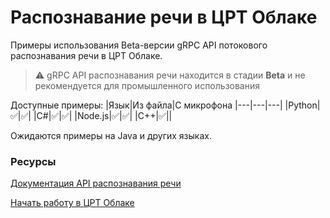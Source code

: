 # Раcпознавание речи в ЦРТ Облаке
Примеры использования Beta-версии gRPC API потокового распознавания речи в ЦРТ Облаке.

> :warning: gRPC API распознавания речи находится в стадии **Beta** и не рекомендуется для промышленного использования

Доступные примеры:
|Язык|Из файла|С микрофона
|---|---|---|
|Python|✅|✅|
|C#|✅|✅|
|Node.js|✅|✅|
|C++|✅||

Ожидаются примеры на Java и других языках.


### Ресурсы
[Документация API распознавания речи](https://asr.cp.speechpro.com/docs)

[Начать работу в ЦРТ Облаке](https://cp.speechpro.com/home)
